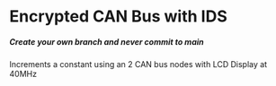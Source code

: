 # Encrypted CAN Bus with IDS

##### *Create your own branch and never commit to main*

Increments a constant using an 2 CAN bus nodes with LCD Display at 40MHz
